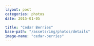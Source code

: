 ```yaml
---
layout: post
categories: photos
date: 2015-01-05

title: "Cedar Berries"
base-path: "/assets/img/photos/details"
image-name: "cedar-berries"
---
```

